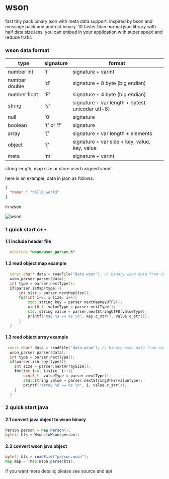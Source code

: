 # wson
fast tiny pack binary json with meta data support. inspired by bson and message pack and android binary. 10 faster than normal json library with half data size.less. you can embed in your application with super speed and reduce trafic


### wson data format
| type |  signature | format |
| -------- | -------- | -------- |
| number int     | 'i'    | signature + varint    |
| number double    | 'd'   | signature + 8 byte (big endian)|
| number float    | 'F'   | signature + 4 byte (big endian)|
| string   | 's'   | signature + var length + bytes( unicoder utf-8)|
| null    | '0'   |  signature |
| boolean    | 't' or 'f'   | signature |
| array    | '['   | signature + var length + elements|
| object    |  '{'   | signature + var size + key, value, key, value|
| meta    |  'm'   | signature + varint|

string length, map size ar store used usigned varint.

here is an example, data in json as follows:

```json
{
  "name" : "hello world"
}
```

in wson

![wson](https://raw.githubusercontent.com/gubaojian/tson/master/image/TSON.png)


### 1 quick start c++
#### 1.1 include header file
```c++
  #include "wson/wson_parser.h"
```
#### 1.2 read object map example
```c++
  const char* data = readFile("data.wson"); // binary wson data from some where
  wson_parser parser(data);
  int type = parser.nextType();
  if(parser.isMap(type)){
      int size = parser.nextMapSize();
      for(int i=0; i<size; i++){
          std::string key = parser.nextMapKeyUTF8();
          uint8_t  valueType = parser.nextType();
          std::string value = parser.nextStringUTF8(valueType);
          printf("map %s == %s \n", key.c_str(), value.c_str());
      }
  }
```
#### 1.3 read object array example

```c++
 const char* data = readFile("data.wson"); // binary wson data from some where
  wson_parser parser(data);
  int type = parser.nextType();
  if(parser.isArray(type)){
    int size = parser.nextArraySize();
    for(int i=0; i<size; i++){
        uint8_t  valueType = parser.nextType();
        std::string value = parser.nextStringUTF8(valueType);
        printf("array %d == %s \n", i, value.c_str());
    }
  }
```
  

### 2 quick start java
#### 2.1 convert java object to wson binary
```java
Person person = new Person();
byte[] bts = Wson.toWson(person);
```
#### 2.2 convert wson java object
```java
byte[] bts = readFile("person.wson");
Map map = (Map)Wson.parse(bts);
```

if you want more details; please see source and api







